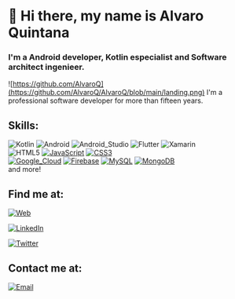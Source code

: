 # 👋 Hi there, my name is Alvaro Quintana
### I'm a Android developer, Kotlin especialist and Software architect ingenieer.

![https://github.com/AlvaroQ](https://github.com/AlvaroQ/AlvaroQ/blob/main/landing.png)
I'm a professional software developer for more than fifteen years.

## Skills:
![Kotlin](https://img.shields.io/badge/Kotlin-101010?style=for-the-badge&logo=kotlin&logoColor=white&labelColor=0000cc)
![Android](https://img.shields.io/badge/Android-101010?style=for-the-badge&logo=android&logoColor=white&labelColor=3DDC84)
![Android_Studio](https://img.shields.io/badge/Android_Studio-101010?style=for-the-badge&logo=android-studio&logoColor=white&labelColor=009933)
![Flutter](https://img.shields.io/badge/Flutter-101010?style=for-the-badge&logo=Flutter&logoColor=white&labelColor=0095D5)
![Xamarin](https://img.shields.io/badge/Xamarin-101010?style=for-the-badge&logo=Xamarin&logoColor=white&labelColor=66ccff)
</br>
![HTML5](https://img.shields.io/badge/HTML5-ff9900?style=for-the-badge&logo=html5&logoColor=white&labelColor=1010)
[![JavaScript](https://img.shields.io/badge/JavaScript-F7DF1E?style=for-the-badge&logo=javascript&logoColor=white&labelColor=101010)]()
[![CSS3](https://img.shields.io/badge/CSS3-0066ff?style=for-the-badge&logo=css3&logoColor=white&labelColor=101010)]()
</br>
[![Google_Cloud](https://img.shields.io/badge/Google_Cloud-4285F4?style=for-the-badge&logo=google_cloud&logoColor=white&labelColor=101010)]()
[![Firebase](https://img.shields.io/badge/Firebase-FFCA28?style=for-the-badge&logo=firebase&logoColor=white&labelColor=101010)]()
[![MySQL](https://img.shields.io/badge/MySQL-996600?style=for-the-badge&logo=mysql&logoColor=white&labelColor=101010)]()
[![MongoDB](https://img.shields.io/badge/MongoDB-47A248?style=for-the-badge&logo=mongodb&logoColor=white&labelColor=101010)]()
</br>
and more!

## Find me at:
[![Web](https://img.shields.io/badge/Mi_Sitio_Web-losapuntesdelprogramador.com-101010?style=for-the-badge&logo=wordpress&logoColor=white&labelColor=a82be3)](http://losapuntesdelprogramador.com)

[![LinkedIn](https://img.shields.io/badge/LinkedIn-Alvaro_Quintana-101010?style=for-the-badge&logo=linkedin&logoColor=white&labelColor=0077B5)](https://www.linkedin.com/in/alvaro-quintana-palacios-8b119039/)

[![Twitter](https://img.shields.io/badge/Twitter-@QuintanaAlvaro-101010?style=for-the-badge&logo=twitter&logoColor=white&labelColor=1DA1F2)](https://twitter.com/QuintanaAlvaro)

## Contact me at:
[![Email](https://img.shields.io/badge/Gmail-alvaroqp@gmail.com-101010?style=for-the-badge&logo=gmail&logoColor=white&labelColor=e60000)](mailto:alvaroqp@gmail.com)
